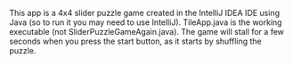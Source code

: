 This app is a 4x4 slider puzzle game created in the IntelliJ IDEA IDE using Java (so to run it you may need to use IntelliJ).
TileApp.java is the working executable (not SliderPuzzleGameAgain.java).
The game will stall for a few seconds when you press the start button, as it starts by shuffling the puzzle.

